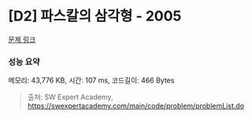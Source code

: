 # [D2] 파스칼의 삼각형 - 2005 

[문제 링크](https://swexpertacademy.com/main/code/problem/problemDetail.do?contestProbId=AV5P0-h6Ak4DFAUq) 

### 성능 요약

메모리: 43,776 KB, 시간: 107 ms, 코드길이: 466 Bytes



> 출처: SW Expert Academy, https://swexpertacademy.com/main/code/problem/problemList.do